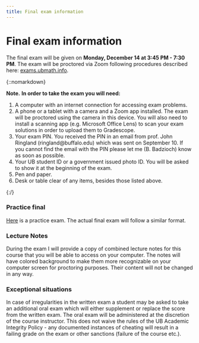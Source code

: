 ```yaml
---
title: Final exam information
---
```


# Final exam information

The final exam will be given on **Monday, December 14 at 3:45 PM - 7:30 PM**.
The exam will be proctored via Zoom following procedures described here:
[exams.ubmath.info](https://exams.ubmath.info). 

{::nomarkdown}
<div markdown="span" class="alert alert-info" role="alert">
<i class="fa fa-info-circle"></i> <b>Note.</b> 
<b>In order to take the exam you will need:</b>

<ol>
<li> A computer with an internet connection for accessing exam problems. </li>
<li> A phone or a tablet with a camera and a Zoom app installed. The exam will be proctored using the 
  camera in this device. You will also need to install a scanning app (e.g. Microsoft 
  Office Lens) to scan your exam solutions in order to upload them to Gradescope. </li>
<li> Your exam PIN. You received the PIN in an email from prof. John Ringland (ringland@buffalo.edu) 
  which was sent on September 10. If you cannot find the email with the PIN please let 
  me (B. Badzioch) know as soon as possible. </li>
<li> Your UB student ID or a government issued photo ID. You will be asked to show it at the beginning of 
the exam.</li>
<li> Pen and paper.</li>
<li> Desk or table clear of any items, besides those listed above.</li>

</ol>
</div>
{:/}

### Practice final

[Here](/assets/practice_final.pdf) is a practice exam. The actual final exam will follow a similar format. 

### Lecture Notes

During the exam I will provide a copy of combined lecture notes for this course 
that you will be able to access on your computer. The notes will have colored background to make them 
more recognizable on your computer screen for proctoring purposes. Their content will not be changed in any way.


### Exceptional situations

In case of irregularities in the written exam a student may be asked to take 
an additional oral exam which will either supplement or replace the score from the written exam. The oral 
exam will be administered at the discretion of the course instructor. This does not waive the rules of 
the UB Academic Integrity Policy - any documented instances of cheating will result in a failing grade 
on the exam or other sanctions (failure of the course etc.).




